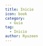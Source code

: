 ```yaml
---
title: Inicio
icon: book
category:
  - Guia
tag:
  - Inicio
author: Ryuzeen
---
```


<AutoCatalog />